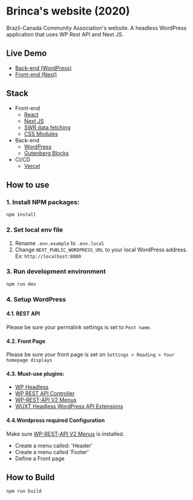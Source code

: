 # Brinca's website (2020)

Brazil-Canada Community Association's website. A headless WordPress application that uses WP Rest API and Next JS.

## Live Demo

- <a href='https://brinca-2020.herokuapp.com/'>Back-end (WordPress)</a>
- <a href='https://brinca-2020.netlify.app/'>Front-end (Next)</a>


## Stack

- Front-end
  - <a href='https://reactjs.org/'>React</a>
  - <a href='https://nextjs.org/'>Next JS</a>
  - <a href='https://swr.vercel.app/'>SWR data fetching</a>
  - <a href='https://github.com/css-modules/css-modules'>CSS Modules</a>
- Back-end
  - <a href='https://wordpress.org/'>WordPress</a>
  - <a href='https://wordpress.org/gutenberg/'>Gutenberg Blocks</a>
- CI/CD
  - <a href='https://vercel.com/'>Vercel</a>

## How to use

### 1. Install NPM packages:

`npm install`


### 2. Set local env file 

1. Rename `.env.example` to `.env.local`
2. Change `NEXT_PUBLIC_WORDPRESS_URL` to your local WordPress address. Ex: `http://localhost:8080`


### 3. Run development environment

`npm run dev`

### 4. Setup WordPress

#### 4.1. REST API

Please be sure your permalink settings is set to `Post name`.

#### 4.2. Front Page

Please be sure your front page is set on `Settings > Reading > Your homepage displays`

#### 4.3. Must-use plugins:

- <a href='http://joebr.io/'>WP Headless</a>
- <a href='https://www.yikesplugins.com/'>WP REST API Controller</a>
- <a href='https://thebatclaud.io/'>WP-REST-API V2 Menus</a>
- <a href='http://www.danielauener.com/wordpress-rest-api-extensions-for-going-headless-wp/'>WUXT Headless WordPress API Extensions</a>

#### 4.4.Wordpress required Configuration

Make sure <a href='https://thebatclaud.io/'>WP-REST-API V2 Menus</a> is installed.

- Create a menu called: 'Header'
- Create a menu called 'Footer'
- Define a Front page

## How to Build

`npm run build`
